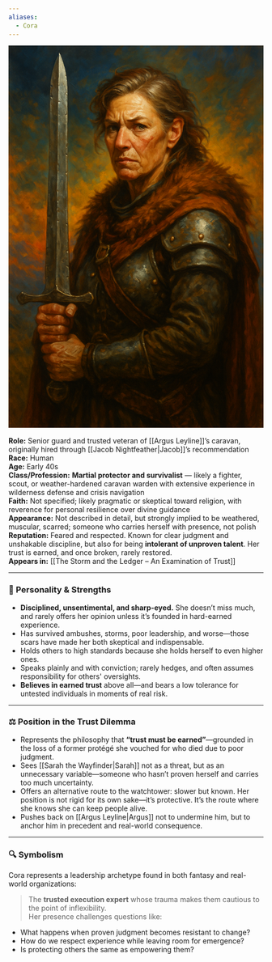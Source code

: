 ```yaml
---
aliases:
  - Cora
---
```


![Cora](cora.png)

**Role:** Senior guard and trusted veteran of [[Argus Leyline]]’s caravan, originally hired through [[Jacob Nightfeather|Jacob]]’s recommendation  
**Race:** Human  
**Age:** Early 40s  
**Class/Profession:** **Martial protector and survivalist** — likely a fighter, scout, or weather-hardened caravan warden with extensive experience in wilderness defense and crisis navigation  
**Faith:** Not specified; likely pragmatic or skeptical toward religion, with reverence for personal resilience over divine guidance  
**Appearance:** Not described in detail, but strongly implied to be weathered, muscular, scarred; someone who carries herself with presence, not polish  
**Reputation:** Feared and respected. Known for clear judgment and unshakable discipline, but also for being **intolerant of unproven talent**. Her trust is earned, and once broken, rarely restored.  
**Appears in:** [[The Storm and the Ledger – An Examination of Trust]]

---

### 🧠 Personality & Strengths

- **Disciplined, unsentimental, and sharp-eyed.** She doesn’t miss much, and rarely offers her opinion unless it’s founded in hard-earned experience.
- Has survived ambushes, storms, poor leadership, and worse—those scars have made her both skeptical and indispensable.
- Holds others to high standards because she holds herself to even higher ones.
- Speaks plainly and with conviction; rarely hedges, and often assumes responsibility for others' oversights.
- **Believes in earned trust** above all—and bears a low tolerance for untested individuals in moments of real risk.

---

### ⚖️ Position in the Trust Dilemma

- Represents the philosophy that **“trust must be earned”**—grounded in the loss of a former protégé she vouched for who died due to poor judgment.
- Sees [[Sarah the Wayfinder|Sarah]] not as a threat, but as an unnecessary variable—someone who hasn’t proven herself and carries too much uncertainty.
- Offers an alternative route to the watchtower: slower but known. Her position is not rigid for its own sake—it’s protective. It’s the route where she knows she can keep people alive.
- Pushes back on [[Argus Leyline|Argus]] not to undermine him, but to anchor him in precedent and real-world consequence.

---

### 🔍 Symbolism

Cora represents a leadership archetype found in both fantasy and real-world organizations:

> The **trusted execution expert** whose trauma makes them cautious to the point of inflexibility.  
> Her presence challenges questions like:

- What happens when proven judgment becomes resistant to change?
- How do we respect experience while leaving room for emergence?
- Is protecting others the same as empowering them?